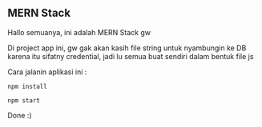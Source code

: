 MERN Stack
---

Hallo semuanya, ini adalah MERN Stack gw

Di project app ini, gw gak akan kasih file string untuk nyambungin ke DB
karena itu sifatny credential, jadi lu semua buat sendiri dalam bentuk file js

Cara jalanin aplikasi ini :

```
npm install

npm start
```

Done :)
